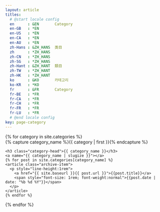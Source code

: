 ```yaml
---
layout: article
titles:
  # @start locale config
  en      : &EN       Category
  en-GB   : *EN
  en-US   : *EN
  en-CA   : *EN
  en-AU   : *EN
  zh-Hans : &ZH_HANS  类目
  zh      : *ZH_HANS
  zh-CN   : *ZH_HANS
  zh-SG   : *ZH_HANS
  zh-Hant : &ZH_HANT  類目
  zh-TW   : *ZH_HANT
  zh-HK   : *ZH_HANT
  ko      : &KO       카테고리
  ko-KR   : *KO
  fr      : &FR       Category
  fr-BE   : *FR
  fr-CA   : *FR
  fr-CH   : *FR
  fr-FR   : *FR
  fr-LU   : *FR
  # @end locale config
key: page-category
---
```


<div id="archives">
{% for category in site.categories %}
  <div class="archive-group">
    {% capture category_name %}{{ category | first }}{% endcapture %}
    <div id="#{{ category_name | slugize }}"></div>
    <p></p>

    <h3 class="category-head">{{ category_name }}</h3>
    <a name="{{ category_name | slugize }}"></a>
    {% for post in site.categories[category_name] %}
    <article class="archive-item">
      <p style="line-height:1rem">
        <a href="{{ site.baseurl }}{{ post.url }}">{{post.title}}</a>
        <span style="font-size: 1rem; font-weight:normal">{{post.date | date: "%b %d %Y"}}</span>
      </p>
    </article>
    {% endfor %}
  </div>
{% endfor %}
</div>
